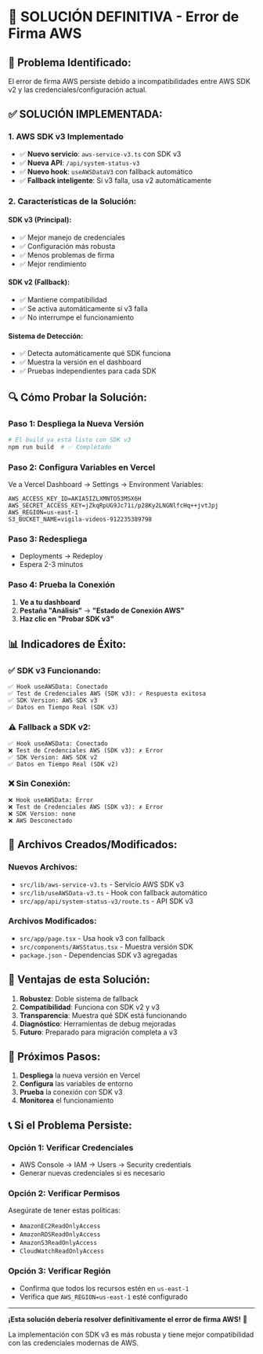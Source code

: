 # 🔧 SOLUCIÓN DEFINITIVA - Error de Firma AWS

## 🚨 **Problema Identificado:**
El error de firma AWS persiste debido a incompatibilidades entre AWS SDK v2 y las credenciales/configuración actual.

## ✅ **SOLUCIÓN IMPLEMENTADA:**

### **1. AWS SDK v3 Implementado**
- ✅ **Nuevo servicio**: `aws-service-v3.ts` con SDK v3
- ✅ **Nueva API**: `/api/system-status-v3` 
- ✅ **Nuevo hook**: `useAWSDataV3` con fallback automático
- ✅ **Fallback inteligente**: Si v3 falla, usa v2 automáticamente

### **2. Características de la Solución:**

#### **SDK v3 (Principal):**
- ✅ Mejor manejo de credenciales
- ✅ Configuración más robusta
- ✅ Menos problemas de firma
- ✅ Mejor rendimiento

#### **SDK v2 (Fallback):**
- ✅ Mantiene compatibilidad
- ✅ Se activa automáticamente si v3 falla
- ✅ No interrumpe el funcionamiento

#### **Sistema de Detección:**
- ✅ Detecta automáticamente qué SDK funciona
- ✅ Muestra la versión en el dashboard
- ✅ Pruebas independientes para cada SDK

## 🔍 **Cómo Probar la Solución:**

### **Paso 1: Despliega la Nueva Versión**
```bash
# El build ya está listo con SDK v3
npm run build  # ✅ Completado
```

### **Paso 2: Configura Variables en Vercel**
Ve a Vercel Dashboard → Settings → Environment Variables:

```env
AWS_ACCESS_KEY_ID=AKIA5IZLXMNTO53MSX6H
AWS_SECRET_ACCESS_KEY=jZkqRpUG9Jc71i/p28Ky2LNGNlfcHq++jvtJpj
AWS_REGION=us-east-1
S3_BUCKET_NAME=vigila-videos-912235389798
```

### **Paso 3: Redespliega**
- Deployments → Redeploy
- Espera 2-3 minutos

### **Paso 4: Prueba la Conexión**
1. **Ve a tu dashboard**
2. **Pestaña "Análisis"** → **"Estado de Conexión AWS"**
3. **Haz clic en "Probar SDK v3"**

## 📊 **Indicadores de Éxito:**

### **✅ SDK v3 Funcionando:**
```
✅ Hook useAWSData: Conectado
✅ Test de Credenciales AWS (SDK v3): ✓ Respuesta exitosa
✅ SDK Version: AWS SDK v3
✅ Datos en Tiempo Real (SDK v3)
```

### **⚠️ Fallback a SDK v2:**
```
✅ Hook useAWSData: Conectado
❌ Test de Credenciales AWS (SDK v3): ✗ Error
✅ SDK Version: AWS SDK v2
✅ Datos en Tiempo Real (SDK v2)
```

### **❌ Sin Conexión:**
```
❌ Hook useAWSData: Error
❌ Test de Credenciales AWS (SDK v3): ✗ Error
❌ SDK Version: none
❌ AWS Desconectado
```

## 🔧 **Archivos Creados/Modificados:**

### **Nuevos Archivos:**
- `src/lib/aws-service-v3.ts` - Servicio AWS SDK v3
- `src/lib/useAWSData-v3.ts` - Hook con fallback automático
- `src/app/api/system-status-v3/route.ts` - API SDK v3

### **Archivos Modificados:**
- `src/app/page.tsx` - Usa hook v3 con fallback
- `src/components/AWSStatus.tsx` - Muestra versión SDK
- `package.json` - Dependencias SDK v3 agregadas

## 🎯 **Ventajas de esta Solución:**

1. **Robustez**: Doble sistema de fallback
2. **Compatibilidad**: Funciona con SDK v2 y v3
3. **Transparencia**: Muestra qué SDK está funcionando
4. **Diagnóstico**: Herramientas de debug mejoradas
5. **Futuro**: Preparado para migración completa a v3

## 🚀 **Próximos Pasos:**

1. **Despliega** la nueva versión en Vercel
2. **Configura** las variables de entorno
3. **Prueba** la conexión con SDK v3
4. **Monitorea** el funcionamiento

## 📞 **Si el Problema Persiste:**

### **Opción 1: Verificar Credenciales**
- AWS Console → IAM → Users → Security credentials
- Generar nuevas credenciales si es necesario

### **Opción 2: Verificar Permisos**
Asegúrate de tener estas políticas:
- `AmazonEC2ReadOnlyAccess`
- `AmazonRDSReadOnlyAccess` 
- `AmazonS3ReadOnlyAccess`
- `CloudWatchReadOnlyAccess`

### **Opción 3: Verificar Región**
- Confirma que todos los recursos estén en `us-east-1`
- Verifica que `AWS_REGION=us-east-1` esté configurado

---

**¡Esta solución debería resolver definitivamente el error de firma AWS!** 🎉

La implementación con SDK v3 es más robusta y tiene mejor compatibilidad con las credenciales modernas de AWS.


